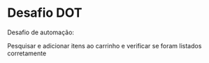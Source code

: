 # Desafio DOT

Desafio de automação:

Pesquisar e adicionar itens ao carrinho e verificar se foram listados corretamente
